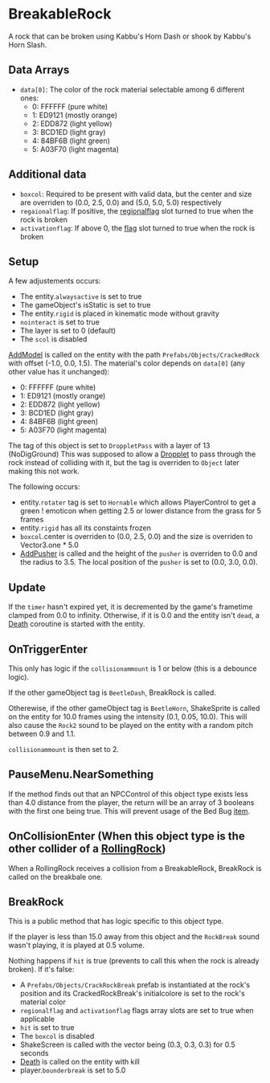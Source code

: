 # BreakableRock
A rock that can be broken using Kabbu's Horn Dash or shook by Kabbu's Horn Slash.

## Data Arrays
- `data[0]`: The color of the rock material selectable among 6 different ones:
  - 0: FFFFFF (pure white)
  - 1: ED9121 (mostly orange)
  - 2: EDD872 (light yellow)
  - 3: BCD1ED (light gray)
  - 4: 84BF6B (light green)
  - 5: A03F70 (light magenta)

## Additional data
- `boxcol`: Required to be present with valid data, but the center and size are overriden to (0.0, 2.5, 0.0) and (5.0, 5.0, 5.0) respectively
- `regaionalflag`: If positive, the [regionalflag](../../../Flags%20arrays/Regionalflags.md) slot turned to true when the rock is broken
- `activationflag`: If above 0, the [flag](../../../Flags%20arrays/flags.md) slot turned to true when the rock is broken

## Setup
A few adjustements occurs:
- The entity.`alwaysactive` is set to true
- The gameObject's isStatic is set to true
- The entity.`rigid` is placed in kinematic mode without gravity
- `nointeract` is set to true
- The layer is set to 0 (default)
- The `scol` is disabled

[AddModel](../../EntityControl/Notable%20methods/AddModel.md) is called on the entity with the path `Prefabs/Objects/CrackedRock` with offset (-1.0, 0.0, 1.5). The material's color depends on `data[0]` (any other value has it unchanged):
- 0: FFFFFF (pure white)
- 1: ED9121 (mostly orange)
- 2: EDD872 (light yellow)
- 3: BCD1ED (light gray)
- 4: 84BF6B (light green)
- 5: A03F70 (light magenta)

The tag of this object is set to `DroppletPass` with a layer of 13 (NoDigGround) This was supposed to allow a [Dropplet](Dropplet.md) to pass through the rock instead of colliding with it, but the tag is overriden to `Object` later making this not work.

The following occurs:
- entity.`rotater` tag is set to `Hornable` which allows PlayerControl to get a green ! emoticon when getting 2.5 or lower distance from the grass for 5 frames
- entity.`rigid` has all its constaints frozen
- `boxcol`.center is overriden to (0.0, 2.5, 0.0) and the size is overriden to Vector3.one * 5.0
- [AddPusher](../AddPusher.md) is called and the height of the `pusher` is overriden to 0.0 and the radius to 3.5. The local position of the `pusher` is set to (0.0, 3.0, 0.0).

## Update
If the `timer` hasn't expired yet, it is decremented by the game's frametime clamped from 0.0 to infinity. Otherwise, if it is 0.0 and the entity isn't `dead`, a [Death](../../EntityControl/Notable%20methods/Death.md) coroutine is started with the entity.

## OnTriggerEnter
This only has logic if the `collisionammount` is 1 or below (this is a debounce logic).

If the other gameObject tag is `BeetleDash`, BreakRock is called.

Otherewise, if the other gameObject tag is `BeetleHorn`, ShakeSprite is called on the entity for 10.0 frames using the intensity (0.1, 0.05, 10.0). This will also cause the `Rock2` sound to be played on the entity with a random pitch between 0.9 and 1.1.

`collisionammount` is then set to 2.

## PauseMenu.NearSomething
If the method finds out that an NPCControl of this object type exists less than 4.0 distance from the player, the return will be an array of 3 booleans with the first one being true. This will prevent usage of the Bed Bug [item](../../../Enums%20and%20IDs/Items.md).

## OnCollisionEnter (When this object type is the other collider of a [RollingRock](RollingRock.md))
When a RollingRock receives a collision from a BreakableRock, BreakRock is called on the breakbale one.

## BreakRock
This is a public method that has logic specific to this object type.

If the player is less than 15.0 away from this object and the `RockBreak` sound wasn't playing, it is played at 0.5 volume.

Nothing happens if `hit` is true (prevents to call this when the rock is already broken). If it's false:
- A `Prefabs/Objects/CrackRockBreak` prefab is instantiated at the rock's position and its CrackedRockBreak's initialcolore is set to the rock's material color
- `regionalflag` and `activationflag` flags array slots are set to true when applicable
- `hit` is set to true
- The `boxcol` is disabled
- ShakeScreen is called with the vector being (0.3, 0.3, 0.3) for 0.5 seconds
- [Death](../../EntityControl/Notable%20methods/Death.md#death) is called on the entity with kill
- player.`bounderbreak` is set to 5.0

